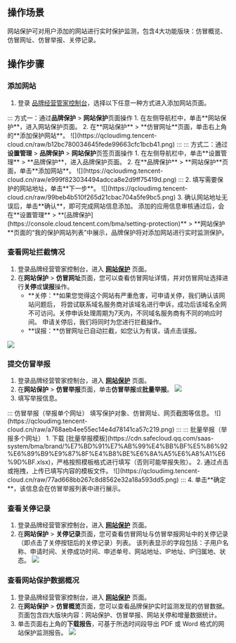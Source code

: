 ## 操作场景

网站保护可对用户添加的网站进行实时保护监测，包含4大功能版块：仿冒概览、仿冒网址、仿冒举报、关停记录。


## 操作步骤
### 添加网站
1. 登录 [品牌经营管家控制台](https://console.cloud.tencent.com/bma)，选择以下任意一种方式进入添加网站页面。
<dx-tabs>
::: 方式一：通过<b>品牌保护</b> > <b>网站保护</b>页面操作
1. 在左侧导航栏中，单击**网站保护**，进入网站保护页面。
2. 在**网站保护** > **仿冒网址**页面，单击右上角的**添加保护网站**。
![](https://qcloudimg.tencent-cloud.cn/raw/b12bc780034645fede99663cfc1bcb41.png)
:::
::: 方式二：通过<b>设置管理</b> > <b>品牌保护</b> > <b>网站保护</b>页签页面操作
1. 在左侧导航栏中，单击**设置管理** > **品牌保护**，进入品牌保护页面。
2. 在**品牌保护** > **网站保护**页面，单击**添加网站**。
![](https://qcloudimg.tencent-cloud.cn/raw/e999f823034494adcca8e2d9ff75419d.png)
:::
</dx-tabs>
2. 填写需要保护的网站地址，单击**下一步**。
![](https://qcloudimg.tencent-cloud.cn/raw/99beb4b510f265d21cbac704a5fe9bc5.png)
3. 确认网站地址无误后，单击**确认**，即可完成网站信息添加。
添加的应用信息审核通过后，会在**设置管理** > **[品牌保护](https://console.cloud.tencent.com/bma/setting-protection)** > **网站保护**页面的“我的保护网站列表”中展示，品牌保护将对添加网站进行实时监测保护。



### 查看网址拦截情况
1. 登录品牌经营管家控制台，进入 [**网站保护**](https://console.cloud.tencent.com/bma/website-protect) 页面。
2. 在**网站保护** > **仿冒网址**页面，您可以查看仿冒网址详情，并对仿冒网址选择进行**关停**或**误报**操作。
	- **关停：**如果您觉得这个网站有严重危害，可申请关停，我们确认该网站问题后， 将尝试联系域名服务商对该域名进行申诉，成功后该域名全网不可访问。关停申诉处理周期为7天内，不同域名服务商有不同的响应时间。 申请关停后，我们将同时为您进行拦截操作。
	- **误报：**仿冒网址已自动拦截，如您认为有误，请点击误报。

![](https://qcloudimg.tencent-cloud.cn/raw/5223becc832182f06d50fb01c2cca375.png)




### 提交仿冒举报
1. 登录品牌经营管家控制台，进入 [**网站保护**](https://console.cloud.tencent.com/bma/website-protect) 页面。
2. 在**网站保护** > **仿冒举报**页面，单击**仿冒举报**或**批量举报**。
![](https://qcloudimg.tencent-cloud.cn/raw/c0bf12431ddd03a4481ea9d273c3dfa6.png)
3. 填写举报信息。
<dx-tabs>
::: 仿冒举报（举报单个网址）
填写保护对象、仿冒网址、网页截图等信息。
![](https://qcloudimg.tencent-cloud.cn/raw/a768aeb4ee55ec14e4d78141ca57c219.png)
:::
::: 批量举报（举报多个网址）
1. 下载 [批量举报模板](https://cdn.safecloud.qq.com/saas-system/bma/brand/%E7%BD%91%E7%AB%99%E4%BB%BF%E5%86%92%E6%89%B9%E9%87%8F%E4%B8%BE%E6%8A%A5%E6%A8%A1%E6%9D%BF.xlsx)，严格按照模板格式进行填写（否则可能举报失败）。
2. 通过点击或拖拽，上传已填写内容的模板文件。
![](https://qcloudimg.tencent-cloud.cn/raw/77ad668bb267c8d8562e32a18a593dd5.png)
:::
</dx-tabs>
4. 单击**确定**，该信息会在仿冒举报列表中进行展示。



### 查看关停记录
1. 登录品牌经营管家控制台，进入 [**网站保护**](https://console.cloud.tencent.com/bma/website-protect) 页面。
2. 在**网站保护** > **关停记录**页面，您可查看仿冒网址与仿冒举报网址中的关停记录（即点击了关停按钮后的关停记录）列表。
该列表显示的字段包括：子用户名称、申请时间、关停成功时间、申述单号、网站地址、IP地址、IP归属地、状态。
![](https://qcloudimg.tencent-cloud.cn/raw/b85246aec5395b439cef7ac56ace8f94.png)




### 查看网站保护数据概况
1. 登录品牌经营管家控制台，进入 [**网站保护**](https://console.cloud.tencent.com/bma/website-protect) 页面。
2. 在**网站保护** > **仿冒概览**页面，您可以查看品牌保护实时监测发现的仿冒数据。
页面包含四大版块内容：网站保护、仿冒举报、网站关停和增量数据统计。
3. 单击页面右上角的**下载报告**，可基于所选时间段导出 PDF 或 Word 格式的网站保护监测报告。
![](https://qcloudimg.tencent-cloud.cn/raw/43f478d08bbb4da6486e7fef0387e22b.jpg)
  
